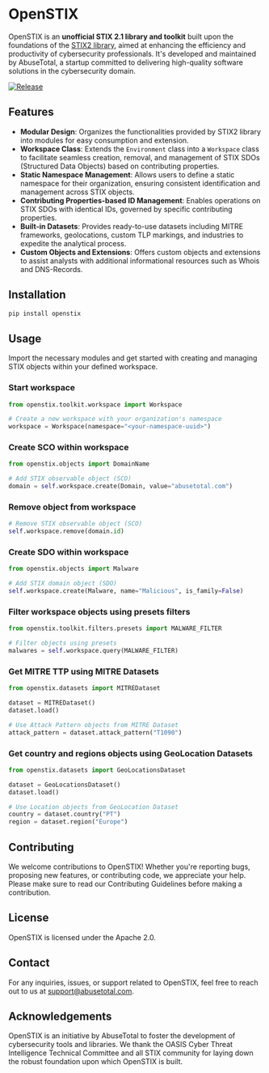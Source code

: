 # OpenSTIX

OpenSTIX is an **unofficial STIX 2.1 library and toolkit** built upon the foundations of the [STIX2 library](https://github.com/oasis-open/cti-python-stix2/), aimed at enhancing the efficiency and productivity of cybersecurity professionals. It's developed and maintained by AbuseTotal, a startup committed to delivering high-quality software solutions in the cybersecurity domain.

[![Release](https://github.com/AbuseTotal/openstix/actions/workflows/release.yml/badge.svg)](https://github.com/AbuseTotal/openstix/actions/workflows/release.yml)

## Features

- **Modular Design**: Organizes the functionalities provided by STIX2 library into modules for easy consumption and extension.
- **Workspace Class**: Extends the `Environment` class into a `Workspace` class to facilitate seamless creation, removal, and management of STIX SDOs (Structured Data Objects) based on contributing properties.
- **Static Namespace Management**: Allows users to define a static namespace for their organization, ensuring consistent identification and management across STIX objects.
- **Contributing Properties-based ID Management**: Enables operations on STIX SDOs with identical IDs, governed by specific contributing properties.
- **Built-in Datasets**: Provides ready-to-use datasets including MITRE frameworks, geolocations, custom TLP markings, and industries to expedite the analytical process.
- **Custom Objects and Extensions**: Offers custom objects and extensions to assist analysts with additional informational resources such as Whois and DNS-Records.


## Installation

```bash
pip install openstix
```

## Usage

Import the necessary modules and get started with creating and managing STIX objects within your defined workspace.

### Start workspace
```python
from openstix.toolkit.workspace import Workspace

# Create a new workspace with your organization's namespace
workspace = Workspace(namespace="<your-namespace-uuid>")
```

### Create SCO within workspace
```python
from openstix.objects import DomainName

# Add STIX observable object (SCO)
domain = self.workspace.create(Domain, value="abusetotal.com")
```

### Remove object from workspace
```python
# Remove STIX observable object (SCO)
self.workspace.remove(domain.id)
```

### Create SDO within workspace
```python
from openstix.objects import Malware

# Add STIX domain object (SDO)
self.workspace.create(Malware, name="Malicious", is_family=False)
```

### Filter workspace objects using presets filters
```python
from openstix.toolkit.filters.presets import MALWARE_FILTER

# Filter objects using presets
malwares = self.workspace.query(MALWARE_FILTER)
```

### Get MITRE TTP using MITRE Datasets
```python
from openstix.datasets import MITREDataset

dataset = MITREDataset()
dataset.load()

# Use Attack Pattern objects from MITRE Dataset
attack_pattern = dataset.attack_pattern("T1090")
```

### Get country and regions objects using GeoLocation Datasets
```python
from openstix.datasets import GeoLocationsDataset

dataset = GeoLocationsDataset()
dataset.load()

# Use Location objects from GeoLocation Dataset
country = dataset.country("PT")
region = dataset.region("Europe")
```

## Contributing

We welcome contributions to OpenSTIX! Whether you're reporting bugs, proposing new features, or contributing code, we appreciate your help. Please make sure to read our Contributing Guidelines before making a contribution.

## License

OpenSTIX is licensed under the Apache 2.0.

## Contact

For any inquiries, issues, or support related to OpenSTIX, feel free to reach out to us at support@abusetotal.com.

## Acknowledgements

OpenSTIX is an initiative by AbuseTotal to foster the development of cybersecurity tools and libraries. We thank the OASIS Cyber Threat Intelligence Technical Committee and all STIX community for laying down the robust foundation upon which OpenSTIX is built.